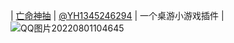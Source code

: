 | [亡命神抽](https://github.com/YH1345246294/DeadMansDraw) | [@YH1345246294](https://github.com/YH1345246294) | 一个桌游小游戏插件 |
![QQ图片20220801104645](https://user-images.githubusercontent.com/22020116/182062411-88c4687a-fa46-4814-b46b-89e25dc62957.png)
